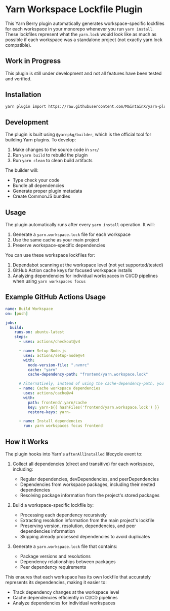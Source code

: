 # Yarn Workspace Lockfile Plugin

This Yarn Berry plugin automatically generates workspace-specific lockfiles for each workspace in your monorepo whenever you run `yarn install`. 
These lockfiles represent what the `yarn.lock` would look like as much as possible if each workspace was a standalone project (not exactly yarn.lock compatible).

## Work in Progress

This plugin is still under development and not all features have been tested and verified.

## Installation

```bash
yarn plugin import https://raw.githubusercontent.com/MaintainX/yarn-plugin-workspace-lockfile/refs/tags/v0.1.0/bundles/%40yarnpkg/plugin-workspace-lockfile.js
```

## Development

The plugin is built using `@yarnpkg/builder`, which is the official tool for building Yarn plugins. To develop:

1. Make changes to the source code in `src/`
2. Run `yarn build` to rebuild the plugin
3. Run `yarn clean` to clean build artifacts

The builder will:

- Type check your code
- Bundle all dependencies
- Generate proper plugin metadata
- Create CommonJS bundles

## Usage

The plugin automatically runs after every `yarn install` operation. It will:

1. Generate a `yarn.workspace.lock` file for each workspace
2. Use the same cache as your main project
3. Preserve workspace-specific dependencies

You can use these workspace lockfiles for:

1. Dependabot scanning at the workspace level (not yet supported/tested)
2. GitHub Action cache keys for focused workspace installs
3. Analyzing dependencies for individual workspaces in CI/CD pipelines when using `yarn workspaces focus`

## Example GitHub Actions Usage

```yaml
name: Build Workspace
on: [push]

jobs:
  build:
    runs-on: ubuntu-latest
    steps:
      - uses: actions/checkout@v4

      - name: Setup Node.js
        uses: actions/setup-node@v4
        with:
          node-version-file: ".nvmrc"
          cache: "yarn"
          cache-dependency-path: "frontend/yarn.workspace.lock"

      # Alternatively, instead of using the cache-dependency-path, you can use the hashFiles function to hash the lockfile
      - name: Cache workspace dependencies
        uses: actions/cache@v4
        with:
          path: frontend/.yarn/cache
          key: yarn-${{ hashFiles('frontend/yarn.workspace.lock') }}
          restore-keys: yarn-

      - name: Install dependencies
        run: yarn workspaces focus frontend
```

## How it Works

The plugin hooks into Yarn's `afterAllInstalled` lifecycle event to:

1. Collect all dependencies (direct and transitive) for each workspace, including:
   - Regular dependencies, devDependencies, and peerDependencies
   - Dependencies from workspace packages, including their nested dependencies
   - Resolving package information from the project's stored packages

2. Build a workspace-specific lockfile by:
   - Processing each dependency recursively
   - Extracting resolution information from the main project's lockfile
   - Preserving version, resolution, dependencies, and peer dependencies information
   - Skipping already processed dependencies to avoid duplicates

3. Generate a `yarn.workspace.lock` file that contains:
   - Package versions and resolutions
   - Dependency relationships between packages
   - Peer dependency requirements

This ensures that each workspace has its own lockfile that accurately represents its dependencies, making it easier to:

- Track dependency changes at the workspace level
- Cache dependencies efficiently in CI/CD pipelines
- Analyze dependencies for individual workspaces

